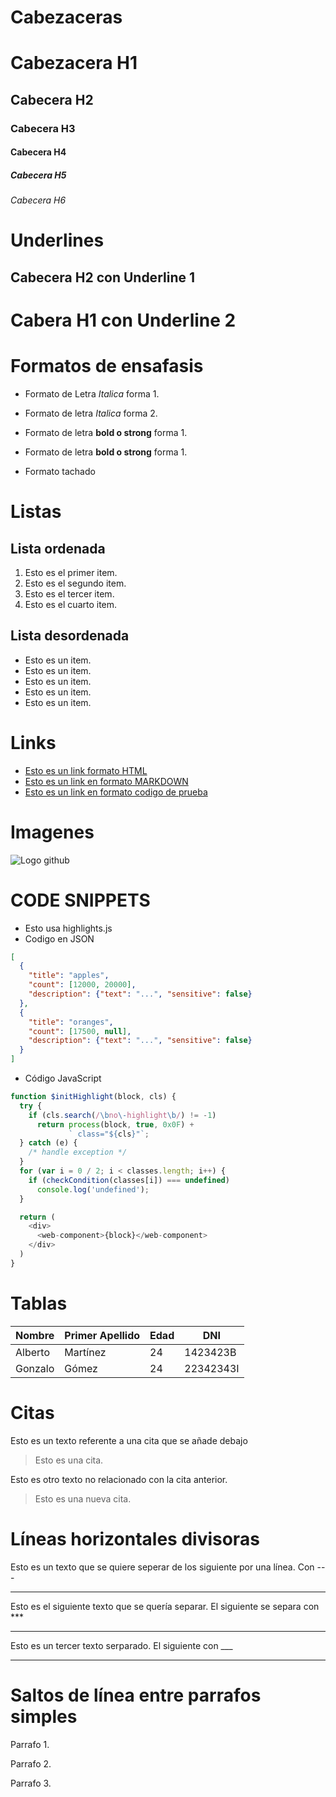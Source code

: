 # Cabezaceras
# Cabezacera H1
## Cabecera H2
### Cabecera H3
#### Cabecera H4
##### Cabecera H5
###### Cabecera H6


# Underlines
Cabecera H2 con Underline 1
---

Cabera H1 con Underline 2
===

# Formatos de ensafasis
- Formato de Letra *Italica* forma 1.
- Formato de letra _Italica_ forma 2.

- Formato de letra **bold o strong** forma 1.
- Formato de letra __bold o strong__ forma 1.

- Formato tachado

# Listas
## Lista ordenada
1. Esto es el primer item.
2. Esto es el segundo item.
3. Esto es el tercer item.
4. Esto es el cuarto item.
## Lista desordenada
- Esto es un item.
- Esto es un item.
- Esto es un item.
- Esto es un item.
- Esto es un item.

# Links
- <a href=http://google.com>Esto es un link formato HTML</a>
 - [Esto es un link en formato MARKDOWN](http://google.com)
 - [Esto es un link en formato codigo de prueba](prueba.cpp)

 # Imagenes
 ![Logo github](https://1000logos.net/wp-content/uploads/2021/05/GitHub-logo.png)

# CODE SNIPPETS
- Esto usa highlights.js 
- Codigo en JSON
``` JSON
[
  {
    "title": "apples",
    "count": [12000, 20000],
    "description": {"text": "...", "sensitive": false}
  },
  {
    "title": "oranges",
    "count": [17500, null],
    "description": {"text": "...", "sensitive": false}
  }
]
```
- Código JavaScript
```Javascript
function $initHighlight(block, cls) {
  try {
    if (cls.search(/\bno\-highlight\b/) != -1)
      return process(block, true, 0x0F) +
             ` class="${cls}"`;
  } catch (e) {
    /* handle exception */
  }
  for (var i = 0 / 2; i < classes.length; i++) {
    if (checkCondition(classes[i]) === undefined)
      console.log('undefined');
  }

  return (
    <div>
      <web-component>{block}</web-component>
    </div>
  )
}
```

# Tablas
| Nombre | Primer Apellido | Edad | DNI |
| ------ | --------------- | ---- | --- |
| Alberto | Martínez | 24 | 1423423B |
| Gonzalo | Gómez | 24 | 22342343I |

# Citas
Esto es un texto referente a una cita que se añade debajo
> Esto es una cita. 

Esto es otro texto no relacionado con la cita anterior.

> Esto es una nueva cita.

# Líneas horizontales divisoras

Esto es un texto que se quiere seperar de los siguiente por una línea. Con ---

----
Esto es el siguiente texto que se quería separar. El siguiente se separa con ***

*** 
Esto es un tercer texto serparado. El siguiente con ___

___

# Saltos de línea entre parrafos simples
Parrafo 1.

Parrafo 2.

Parrafo 3.
